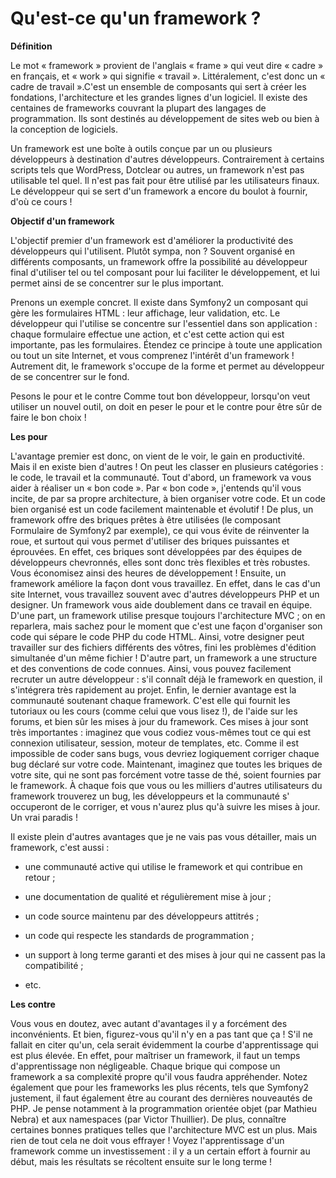 
# Qu'est-ce qu'un framework ?


  **Définition**
  
Le mot « framework » provient de l'anglais « frame » qui veut dire « cadre » en français, et « work » 
qui signifie « travail ». Littéralement, c'est donc un « cadre de travail ».C'est un ensemble de composants 
qui sert à créer les fondations, l'architecture et les grandes lignes d'un logiciel.
Il existe des centaines de frameworks couvrant la plupart des langages de programmation. Ils sont destinés 
au développement de sites web ou bien à la conception de logiciels.

Un framework est une boîte à outils conçue par un ou plusieurs développeurs à destination d'autres développeurs. 
Contrairement à certains scripts tels que WordPress, Dotclear ou autres, un framework n'est pas utilisable tel quel. 
Il n'est pas fait pour être utilisé par les utilisateurs finaux. Le développeur qui se sert d'un framework a encore 
du boulot à fournir, d'où ce cours !

**Objectif d'un framework**

L'objectif premier d'un framework est d'améliorer la productivité des développeurs qui l'utilisent. 
Plutôt sympa, non ? Souvent organisé en différents composants, un framework offre la possibilité au 
développeur final d'utiliser tel ou tel composant pour lui faciliter le développement, et lui permet 
ainsi de se concentrer sur le plus important.

Prenons un exemple concret. Il existe dans Symfony2 un composant qui gère les formulaires HTML : 
leur affichage, leur validation, etc. Le développeur qui l'utilise se concentre sur l'essentiel dans son application : 
chaque formulaire effectue une action, et c'est cette action qui est importante, pas les formulaires. 
Étendez ce principe à toute une application ou tout un site Internet, et vous comprenez l'intérêt d'un framework ! 
Autrement dit, le framework s'occupe de la forme et permet au développeur de se concentrer sur le fond.

Pesons le pour et le contre
Comme tout bon développeur, lorsqu'on veut utiliser un nouvel outil, on doit en peser le pour et le contre pour 
être sûr de faire le bon choix !

**Les pour**

L'avantage premier est donc, on vient de le voir, le gain en productivité. Mais il en existe bien d'autres !
On peut les classer en plusieurs catégories : le code, le travail et la communauté.
Tout d'abord, un framework va vous aider à réaliser un « bon code ». Par « bon code », j'entends qu'il vous incite,
de par sa propre architecture, à bien organiser votre code. Et un code bien organisé est un code facilement maintenable et évolutif
! De plus, un framework offre des briques prêtes à être utilisées (le composant Formulaire de Symfony2 par exemple), ce qui vous
évite de réinventer la roue, et surtout qui vous permet d'utiliser des briques puissantes et éprouvées. En effet, ces briques sont 
développées par des équipes de développeurs chevronnés, elles sont donc très flexibles et très robustes. Vous économisez ainsi des
heures de développement !
Ensuite, un framework améliore la façon dont vous travaillez. En effet, dans le cas d'un site Internet, vous travaillez
souvent avec d'autres développeurs PHP et un designer. Un framework vous aide doublement dans ce travail en équipe. D'une 
part, un framework utilise presque toujours l'architecture MVC ; on en reparlera, mais sachez pour le moment que c'est une
façon d'organiser son code qui sépare le code PHP du code HTML. Ainsi, votre designer peut travailler sur des fichiers 
différents des vôtres, fini les problèmes d'édition simultanée d'un même fichier ! D'autre part, un framework a une structure
et des conventions de code connues. Ainsi, vous pouvez facilement recruter un autre développeur : s'il connaît déjà le framework en 
question, il s'intégrera très rapidement au projet.
Enfin, le dernier avantage est la communauté soutenant chaque framework. C'est elle qui fournit les tutoriaux ou les cours 
(comme celui que vous lisez !), de l'aide sur les forums, et bien sûr les mises à jour du framework. Ces mises à jour sont
très importantes : imaginez que vous codiez vous-mêmes tout ce qui est connexion utilisateur, session, moteur de templates, etc.
Comme il est impossible de coder sans bugs, vous devriez logiquement corriger chaque bug déclaré sur votre code. Maintenant,
imaginez que toutes les briques de votre site, qui ne sont pas forcément votre tasse de thé, soient fournies par le framework.
À chaque fois que vous ou les milliers d'autres utilisateurs du framework trouverez un bug, les développeurs et la communauté s'
occuperont de le corriger, et vous n'aurez plus qu'à suivre les mises à jour. Un vrai paradis !


Il existe plein d'autres avantages que je ne vais pas vous détailler, mais un framework, c'est aussi :

* une communauté active qui utilise le framework et qui contribue en retour ;

* une documentation de qualité et régulièrement mise à jour ;

* un code source maintenu par des développeurs attitrés ;

* un code qui respecte les standards de programmation ;

* un support à long terme garanti et des mises à jour qui ne cassent pas la compatibilité ;

* etc.


**Les contre**

Vous vous en doutez, avec autant d'avantages il y a forcément des inconvénients. Et bien, figurez-vous qu'il n'y en a pas tant que ça !
S'il ne fallait en citer qu'un, cela serait évidemment la courbe d'apprentissage qui est plus élevée. En effet, pour
maîtriser un framework, il faut un temps d'apprentissage non négligeable. Chaque brique qui compose un framework a sa 
complexité propre qu'il vous faudra appréhender.
Notez également que pour les frameworks les plus récents, tels que Symfony2 justement, il faut également être 
au courant des dernières nouveautés de PHP. Je pense notamment à la programmation orientée objet (par Mathieu Nebra) 
et aux namespaces (par Victor Thuillier). De plus, connaître certaines bonnes pratiques telles que l'architecture MVC est un plus.
Mais rien de tout cela ne doit vous effrayer ! Voyez l'apprentissage d'un framework comme un investissement : il y a
un certain effort à fournir au début, mais les résultats se récoltent ensuite sur le long terme !
